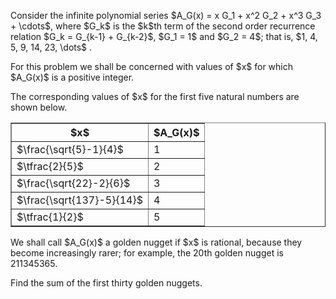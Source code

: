 <p>Consider the infinite polynomial series $A_G(x) = x G_1 + x^2 G_2 + x^3 G_3 + \cdots$, where $G_k$ is the $k$th term of the second order recurrence relation $G_k = G_{k-1} + G_{k-2}$, $G_1 = 1$ and $G_2 = 4$; that is, $1, 4, 5, 9, 14, 23, \dots$ .</p>
<p>For this problem we shall be concerned with values of $x$ for which $A_G(x)$ is a positive integer.</p>
<p>The corresponding values of $x$ for the first five natural numbers are shown below.</p>
<div style="text-align:center;">
<table cellspacing="0" cellpadding="2" border="1" align="center"><tr><th>$x$</th><th width="50">$A_G(x)$</th>
</tr><tr><td>$\frac{\sqrt{5}-1}{4}$</td><td>1</td>
</tr><tr><td>$\tfrac{2}{5}$</td><td>2</td>
</tr><tr><td>$\frac{\sqrt{22}-2}{6}$</td><td>3</td>
</tr><tr><td>$\frac{\sqrt{137}-5}{14}$</td><td>4</td>
</tr><tr><td>$\tfrac{1}{2}$</td><td>5</td>
</tr></table></div>
<p>We shall call $A_G(x)$ a golden nugget if $x$ is rational, because they become increasingly rarer; for example, the 20th golden nugget is 211345365.</p>
<p>Find the sum of the first thirty golden nuggets.</p>

